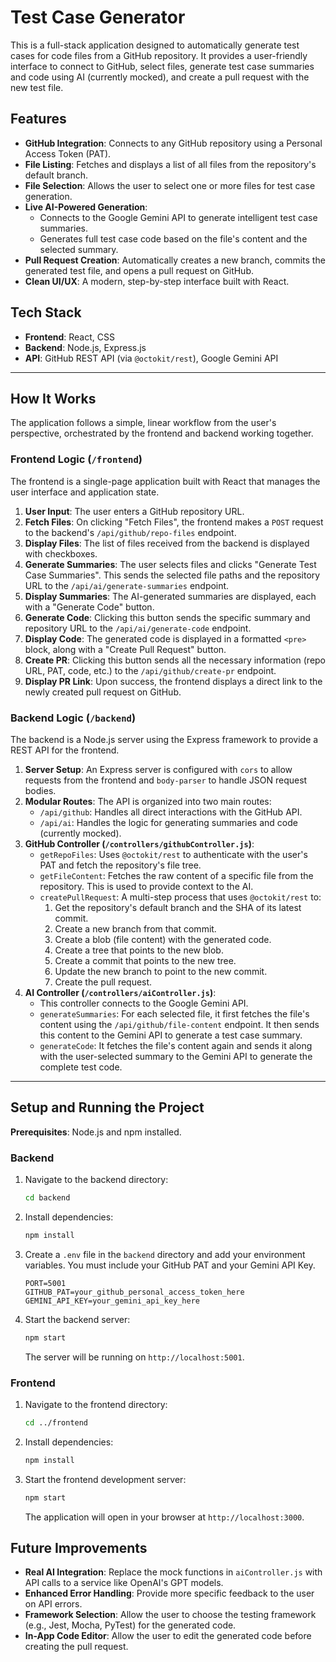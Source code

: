# Test Case Generator

This is a full-stack application designed to automatically generate test cases for code files from a GitHub repository. It provides a user-friendly interface to connect to GitHub, select files, generate test case summaries and code using AI (currently mocked), and create a pull request with the new test file.

## Features

- **GitHub Integration**: Connects to any GitHub repository using a Personal Access Token (PAT).
- **File Listing**: Fetches and displays a list of all files from the repository's default branch.
- **File Selection**: Allows the user to select one or more files for test case generation.
- **Live AI-Powered Generation**:
  - Connects to the Google Gemini API to generate intelligent test case summaries.
  - Generates full test case code based on the file's content and the selected summary.
- **Pull Request Creation**: Automatically creates a new branch, commits the generated test file, and opens a pull request on GitHub.
- **Clean UI/UX**: A modern, step-by-step interface built with React.

## Tech Stack

- **Frontend**: React, CSS
- **Backend**: Node.js, Express.js
- **API**: GitHub REST API (via `@octokit/rest`), Google Gemini API

---

## How It Works

The application follows a simple, linear workflow from the user's perspective, orchestrated by the frontend and backend working together.

### Frontend Logic (`/frontend`)

The frontend is a single-page application built with React that manages the user interface and application state.

1.  **User Input**: The user enters a GitHub repository URL.
2.  **Fetch Files**: On clicking "Fetch Files", the frontend makes a `POST` request to the backend's `/api/github/repo-files` endpoint.
3.  **Display Files**: The list of files received from the backend is displayed with checkboxes.
4.  **Generate Summaries**: The user selects files and clicks "Generate Test Case Summaries". This sends the selected file paths and the repository URL to the `/api/ai/generate-summaries` endpoint.
5.  **Display Summaries**: The AI-generated summaries are displayed, each with a "Generate Code" button.
6.  **Generate Code**: Clicking this button sends the specific summary and repository URL to the `/api/ai/generate-code` endpoint.
7.  **Display Code**: The generated code is displayed in a formatted `<pre>` block, along with a "Create Pull Request" button.
8.  **Create PR**: Clicking this button sends all the necessary information (repo URL, PAT, code, etc.) to the `/api/github/create-pr` endpoint.
9.  **Display PR Link**: Upon success, the frontend displays a direct link to the newly created pull request on GitHub.

### Backend Logic (`/backend`)

The backend is a Node.js server using the Express framework to provide a REST API for the frontend.

1.  **Server Setup**: An Express server is configured with `cors` to allow requests from the frontend and `body-parser` to handle JSON request bodies.
2.  **Modular Routes**: The API is organized into two main routes:
    -   `/api/github`: Handles all direct interactions with the GitHub API.
    -   `/api/ai`: Handles the logic for generating summaries and code (currently mocked).
3.  **GitHub Controller (`/controllers/githubController.js`)**:
    -   `getRepoFiles`: Uses `@octokit/rest` to authenticate with the user's PAT and fetch the repository's file tree.
    -   `getFileContent`: Fetches the raw content of a specific file from the repository. This is used to provide context to the AI.
    -   `createPullRequest`: A multi-step process that uses `@octokit/rest` to:
        1.  Get the repository's default branch and the SHA of its latest commit.
        2.  Create a new branch from that commit.
        3.  Create a blob (file content) with the generated code.
        4.  Create a tree that points to the new blob.
        5.  Create a commit that points to the new tree.
        6.  Update the new branch to point to the new commit.
        7.  Create the pull request.
4.  **AI Controller (`/controllers/aiController.js`)**:
    -   This controller connects to the Google Gemini API.
    -   `generateSummaries`: For each selected file, it first fetches the file's content using the `/api/github/file-content` endpoint. It then sends this content to the Gemini API to generate a test case summary.
    -   `generateCode`: It fetches the file's content again and sends it along with the user-selected summary to the Gemini API to generate the complete test code.

---

## Setup and Running the Project

**Prerequisites**: Node.js and npm installed.

### Backend

1.  Navigate to the backend directory:
    ```bash
    cd backend
    ```
2.  Install dependencies:
    ```bash
    npm install
    ```
3.  Create a `.env` file in the `backend` directory and add your environment variables. You must include your GitHub PAT and your Gemini API Key.
    ```
    PORT=5001
    GITHUB_PAT=your_github_personal_access_token_here
    GEMINI_API_KEY=your_gemini_api_key_here
    ```
4.  Start the backend server:
    ```bash
    npm start
    ```
    The server will be running on `http://localhost:5001`.

### Frontend

1.  Navigate to the frontend directory:
    ```bash
    cd ../frontend
    ```
2.  Install dependencies:
    ```bash
    npm install
    ```
3.  Start the frontend development server:
    ```bash
    npm start
    ```
    The application will open in your browser at `http://localhost:3000`.

## Future Improvements

- **Real AI Integration**: Replace the mock functions in `aiController.js` with API calls to a service like OpenAI's GPT models.
- **Enhanced Error Handling**: Provide more specific feedback to the user on API errors.
- **Framework Selection**: Allow the user to choose the testing framework (e.g., Jest, Mocha, PyTest) for the generated code.
- **In-App Code Editor**: Allow the user to edit the generated code before creating the pull request.
